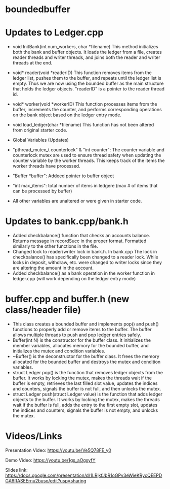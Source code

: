 # boundedbuffer
# Updates to Ledger.cpp
- void InitBank(int num_workers, char *filename)
This method initializes both the bank and buffer objects. It loads the ledger from a file, creates reader threads and writer threads, and joins both the reader and writer threads at the end. 

- void* reader(void *readerID)
 This function removes items from the ledger list, pushes them to the buffer, and repeats until the ledger list is empty. Thus we are now using the bounded buffer as the main structure that holds the ledger objects. "readerID" is a pointer to the reader thread id.

- void* worker(void *workerID)
This function processes items from the buffer, increments the counter, and performs corresponding operations on the bank object based on the ledger entry mode.

- void load_ledger(char *filename) 
This function has not been altered from original starter code. 

- Global Variables (Updates)
- "pthread_mutex_t counterlock" & "int counter": The counter variable and counterlock mutex are used to ensure thread safety when updating the counter variable by the worker threads. This keeps track of the items the worker threads have processed.
- "Buffer *buffer": Addeed pointer to buffer object
- "int max_items": total number of items in ledgere (max # of items that can be processed by buffer)
- All other variables are unaltered or were given in starter code.
# Updates to bank.cpp/bank.h
- Added checkbalance() function that checks an accounts balance. Returns message in recordSucc in the proper format. Formatted similarly to the other functions in the file.
- Changed lock to reader/writer lock in bank.h. In bank.cpp The lock in checkbalance() has specifically been changed to a reader lock. While locks in deposit, withdraw, etc. were changed to writer locks since they are altering the amount in the account.
- Added checkbalance() as a bank operation in the worker function in ledger.cpp (will work depending on the ledger entry mode)
 # buffer.cpp and buffer.h (new class/header file)
 - This class creates a bounded buffer and implements pop() and push() functions to properly add or remove items to the buffer. The buffer allows multiple threads to push and pop ledger entries safely.
- Buffer(int N) is the constructor for the buffer class. It initializes the member variables, allocates memory for the bounded buffer, and initializes the mutex and condition variables.
- ~Buffer() is the deconstructor for the buffer class. It frees the memory allocated for the bounded buffer and destroys the mutex and condition variables.
- struct Ledger pop() is the function that removes ledger objects from the buffer. It works by locking the mutex, makes the threads wait if the buffer is empty, retrieves the last filled slot value, updates the indices and counters, signals the buffer is not full, and then unlocks the mutex.
- struct Ledger push(struct Ledger value) is the function that adds ledger objects to the buffer. It works by locking the mutex, makes the threads wait if the buffer is full, adds the entry to the first empty slot, updates the indices and counters, signals the buffer is not empty, and unlocks the mutex.

# Videos/Links
Presentation Video:
https://youtu.be/Ve5Q78FE_y0

Demo Video: 
https://youtu.be/1gs_aOgsyfY

Slides link:
https://docs.google.com/presentation/d/1LRjkfJbR1oGPv3eWieKRycQEEPDGA6RASEErnu2buso/edit?usp=sharing

